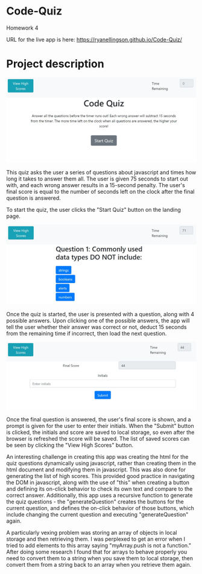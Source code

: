 # Code-Quiz
Homework 4

URL for the live app is here:
https://ryanellingson.github.io/Code-Quiz/

# Project description

![Screenshot of landing page for code quiz](https://github.com/RyanEllingson/Code-Quiz/blob/8f2243984895927040982d3b435b63922bcc0c38/assets/images/screenshot1.JPG)

This quiz asks the user a series of questions about javascript and times how long it takes to answer them all.  The user is given 75 seconds to start out with, and each wrong answer results in a 15-second penalty.  The user's final score is equal to the number of seconds left on the clock after the final question is answered.

To start the quiz, the user clicks the "Start Quiz" button on the landing page.

![Screenshot of quiz page](https://github.com/RyanEllingson/Code-Quiz/blob/8f2243984895927040982d3b435b63922bcc0c38/assets/images/screenshot2.JPG)

Once the quiz is started, the user is presented with a question, along with 4 possible answers.  Upon clicking one of the possible answers, the app will tell the user whether their answer was correct or not, deduct 15 seconds from the remaining time if incorrect, then load the next question.

![Screenshot of final page](https://github.com/RyanEllingson/Code-Quiz/blob/8f2243984895927040982d3b435b63922bcc0c38/assets/images/screenshot3.JPG)

Once the final question is answered, the user's final score is shown, and a prompt is given for the user to enter their initials.  When the "Submit" button is clicked, the initials and score are saved to local storage, so even after the browser is refreshed the score will be saved.  The list of saved scores can be seen by clicking the "View High Scores" button.

An interesting challenge in creating this app was creating the html for the quiz questions dynamically using javascript, rather than creating them in the html document and modifying them in javascript.  This was also done for generating the list of high scores.  This provided good practice in navigating the DOM in javascript, along with the use of "this" when creating a button and defining its on-click behavior to check its own text and compare to the correct answer.  Additionally, this app uses a recursive function to generate the quiz questions - the "generateQuestion" creates the buttons for the current question, and defines the on-click behavior of those buttons, which include changing the current question and executing "generateQuestion" again.

A particularly vexing problem was storing an array of objects in local storage and then retrieving them.  I was perplexed to get an error when I tried to add elements to this array saying "myArray.push is not a function."  After doing some research I found that for arrays to behave properly you need to convert them to a string when you save them to local storage, then convert them from a string back to an array when you retrieve them again.

